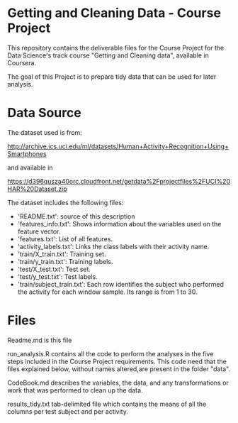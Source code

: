 # Getting and Cleaning Data - Course Project

This repository contains the deliverable files for the Course Project for the Data Science's track course "Getting and Cleaning data", available in Coursera.

The goal of this Project is to prepare tidy data that can be used for later analysis. 

# Data Source

The dataset used is from:

http://archive.ics.uci.edu/ml/datasets/Human+Activity+Recognition+Using+Smartphones

and available in 

https://d396qusza40orc.cloudfront.net/getdata%2Fprojectfiles%2FUCI%20HAR%20Dataset.zip 

The dataset includes the following files:

- 'README.txt': source of this description
- 'features_info.txt': Shows information about the variables used on the feature vector.
- 'features.txt': List of all features.
- 'activity_labels.txt': Links the class labels with their activity name.
- 'train/X_train.txt': Training set.
- 'train/y_train.txt': Training labels.
- 'test/X_test.txt': Test set.
- 'test/y_test.txt': Test labels.
-  'train/subject_train.txt': Each row identifies the subject who performed the activity for each window sample. Its range is from 1 to 30. 

# Files

Readme.md is this file

run_analysis.R contains all the code to perform the analyses in the five steps included in the Course Project requirements. This code need that the files explained below, without names altered,are present in the folder "data".

CodeBook.md describes the variables, the data, and any transformations or work that was performed to clean up the data.

results_tidy.txt tab-delimited file which contains the means of all the columns per test subject and per activity. 


